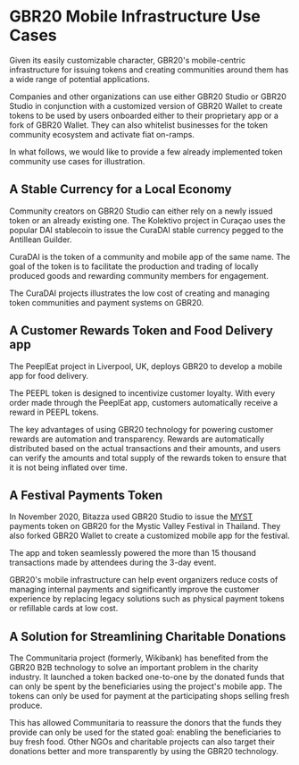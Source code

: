 # GBR20 Mobile Infrastructure Use Cases

Given its easily customizable character, GBR20's mobile-centric infrastructure for issuing tokens and creating communities around them has a wide range of potential applications.

Companies and other organizations can use either GBR20 Studio or GBR20 Studio in conjunction with a customized version of GBR20 Wallet to create tokens to be used by users onboarded either to their proprietary app or a fork of GBR20 Wallet. They can also whitelist businesses for the token community ecosystem and activate fiat on-ramps.  

In what follows, we would like to provide a few already implemented token community use cases for illustration.

## A Stable Currency for a Local Economy

Community creators on GBR20 Studio can either rely on a newly issued token or an already existing one. The Kolektivo project in Curaçao uses the popular DAI stablecoin to issue the CuraDAI stable currency pegged to the Antillean Guilder.

CuraDAI is the token of a community and mobile app of the same name. The goal of the token is to facilitate the production and trading of locally produced goods and rewarding community members for engagement.

The CuraDAI projects illustrates the low cost of creating and managing token communities and payment systems on GBR20.   

## A Customer Rewards Token and Food Delivery app

The PeeplEat project in Liverpool, UK, deploys GBR20 to develop a mobile app for food delivery. 

The PEEPL token is designed to incentivize customer loyalty. With every order made through the PeeplEat app, customers automatically receive a reward in PEEPL tokens. 

The key advantages of using GBR20 technology for powering customer rewards are automation and transparency. Rewards are automatically distributed based on the actual transactions and their amounts, and users can verify the amounts and total supply of the rewards token to ensure that it is not being inflated over time.  

## A Festival Payments Token

In November 2020, Bitazza used GBR20 Studio to issue the [MYST](https://explorer.gbrscan.com/address/0x510FAD1AD23064Ae881B129314EFdD9FDa6d4782/transactions) payments token on GBR20 for the Mystic Valley Festival in Thailand. They also forked GBR20 Wallet to create a customized mobile app for the festival. 

The app and token seamlessly powered the more than 15 thousand transactions made by attendees during the 3-day event. 

GBR20's mobile infrastructure can help event organizers reduce costs of managing internal payments and significantly improve the customer experience by replacing legacy solutions such as physical payment tokens or refillable cards at low cost.

## A Solution for Streamlining Charitable Donations

The Communitaria project \(formerly, Wikibank\) has benefited from the GBR20 B2B technology to solve an important problem in the charity industry. It launched a token backed one-to-one by the donated funds that can only be spent by the beneficiaries using the project's mobile app. The tokens can only be used for payment at the participating shops selling fresh produce.

This has allowed Communitaria to reassure the donors that the funds they provide can only be used for the stated goal: enabling the beneficiaries to buy fresh food. Other NGOs and charitable projects can also target their donations better and more transparently by using the GBR20 technology.  

